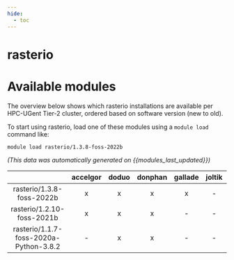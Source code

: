 ```yaml
---
hide:
  - toc
---
```


rasterio
========

# Available modules


The overview below shows which rasterio installations are available per HPC-UGent Tier-2 cluster, ordered based on software version (new to old).

To start using rasterio, load one of these modules using a `module load` command like:

```shell
module load rasterio/1.3.8-foss-2022b
```

*(This data was automatically generated on {{modules_last_updated}})*  

| |accelgor|doduo|donphan|gallade|joltik|shinx|skitty|
| :---: | :---: | :---: | :---: | :---: | :---: | :---: | :---: |
|rasterio/1.3.8-foss-2022b|x|x|x|x|-|-|-|
|rasterio/1.2.10-foss-2021b|x|x|x|-|-|-|-|
|rasterio/1.1.7-foss-2020a-Python-3.8.2|-|x|x|-|-|-|-|
